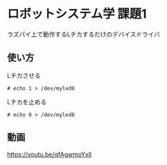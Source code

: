 # ロボットシステム学 課題1

ラズパイ上で動作するLチカするだけのデバイスドライバ

## 使い方

Lチカさせる

```
# echo 1 > /dev/myled0
```

Lチカを止める

```
# echo 0 > /dev/myled0
```

## 動画
https://youtu.be/qfAgwmoYxlI
